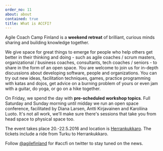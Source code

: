 ```yaml
---
order_no: 11
about: about
contained: true
title: What is ACCFI?
---
```


Agile Coach Camp Finland is a **weekend retreat** of brilliant, curious minds sharing and building knowledge together.

We give space for great things to emerge for people who help others get better in their thinking and doing - such as agile coaches / scrum masters, organizational / business coaches, consultants, tech coaches / seniors - to share in the form of an open space. *You* are welcome to join us for in-depth discussions about developing software, people and organizations. You can try out new ideas, facilitation techniques, games, practice programming with katas and dojos, get advice on a burning problem of yours or even jam with a guitar, do yoga, or go on a hike together.

On Friday, we spend the day with **pre-scheduled workshop topics**. Full Saturday and Sunday morning until midday we run an open space conference, facilitated by Diana Larsen, Antti Kirjavainen and Karoliina Luoto. It's not all work, we'll make sure there's sessions that take you from head space to physical space too.

The event takes place 20.-22.5.2016 and location is  [Herrankukkaro](http://herrankukkaro.visualizer360.com/panorama). The tickets include a ride from Turku to Herrankukkaro.

Follow [@agilefinland](https://twitter.com/agilefinland) for #accfi on twitter to stay tuned on the news.
